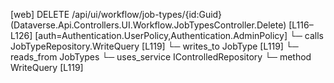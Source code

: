 [web] DELETE /api/ui/workflow/job-types/{id:Guid}  (Dataverse.Api.Controllers.UI.Workflow.JobTypesController.Delete)  [L116–L126] [auth=Authentication.UserPolicy,Authentication.AdminPolicy]
  └─ calls JobTypeRepository.WriteQuery [L119]
  └─ writes_to JobType [L119]
    └─ reads_from JobTypes
  └─ uses_service IControlledRepository<JobType>
    └─ method WriteQuery [L119]

